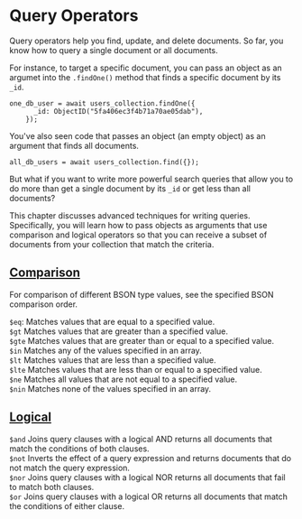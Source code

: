 # Query Operators

Query operators help you find, update, and delete documents. So far, you know how to query a single document or all documents. 

For instance, to target a specific document, you can pass an object as an argumet into the `.findOne()` method that finds a specific document by its `_id`. 

```node
one_db_user = await users_collection.findOne({
      _id: ObjectID("5fa406ec3f4b71a70ae05dab"),
    });
```

You've also seen code that passes an object (an empty object) as an argument that finds all documents. 

```node
all_db_users = await users_collection.find({});
```

But what if you want to write more powerful search queries that allow you to do more than get a single document by its `_id` or get less than all documents? 

This chapter discusses advanced techniques for writing queries. Specifically, you will learn how to pass objects as arguments that use comparison and logical operators so that you can receive a subset of documents from your collection that match the criteria.

## [Comparison](#comparison)

For comparison of different BSON type values, see the specified BSON comparison order.

`$eq`: Matches values that are equal to a specified value.  
`$gt`	      Matches values that are greater than a specified value.  
`$gte`	      Matches values that are greater than or equal to a specified value.  
`$in`	      Matches any of the values specified in an array.  
`$lt`	      Matches values that are less than a specified value.  
`$lte`	      Matches values that are less than or equal to a specified value.  
`$ne`	      Matches all values that are not equal to a specified value.  
`$nin`	      Matches none of the values specified in an array.  

## [Logical](#logical)

`$and`	      Joins query clauses with a logical AND returns all documents that match the conditions of both clauses.  
`$not`	      Inverts the effect of a query expression and returns documents that do not match the query expression.  
`$nor`	      Joins query clauses with a logical NOR returns all documents that fail to match both clauses.  
`$or`	      Joins query clauses with a logical OR returns all documents that match the conditions of either clause.  
